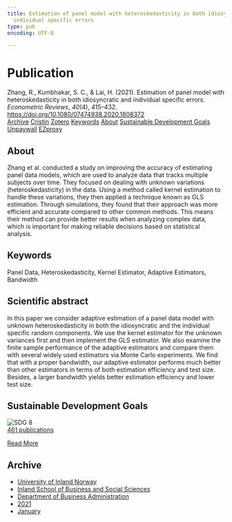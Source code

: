 ```yaml
---
title: Estimation of panel model with heteroskedasticity in both idiosyncratic and
  individual specific errors
type: pub
encoding: UTF-8

---
```

<h1>Publication</h1>
<article id="csl-bib-container-FXAWRKAV" class="csl-bib-container">
  <div class="csl-bib-body"> <div class="csl-entry">Zhang, R., Kumbhakar, S. C., &#38; Lai, H. (2021). Estimation of panel model with heteroskedasticity in both idiosyncratic and individual specific errors. <i>Econometric Reviews</i>, <i>40</i>(4), 415–432. <a href="https://doi.org/10.1080/07474938.2020.1808372">https://doi.org/10.1080/07474938.2020.1808372</a></div> </div>
  <div class="csl-bib-buttons">
    <a href="#taxonomy-article-FXAWRKAV" alt="archive" class="csl-bib-button">Archive</a>
    <a href="https://app.cristin.no/results/show.jsf?id=1872029" alt="Cristin" class="csl-bib-button">Cristin</a>
    <a href="http://zotero.org/groups/5881554/items/FXAWRKAV" alt="Zotero" class="csl-bib-button">Zotero</a>
    <a href="#keywords-article-FXAWRKAV" alt="keywords" class="csl-bib-button">Keywords</a>
    <a href="#about-article-FXAWRKAV" alt="about_pub" class="csl-bib-button">About</a>
    <a href="#sdg-article-FXAWRKAV" alt="sdg" class="csl-bib-button">Sustainable Development Goals</a>
    <a href="https://doi.org/10.1080/07474938.2020.1808372" alt="Unpaywall" class="csl-bib-button">Unpaywall</a>
    <a href="https://doi.org/10.1080/07474938.2020.1808372" alt="EZproxy" class="csl-bib-button">EZproxy</a>
  </div>
  <div id="csl-bib-meta-container-FXAWRKAV"></div>
</article>
<div id="csl-bib-meta-FXAWRKAV" class="csl-bib-meta">
  <article id="about-article-FXAWRKAV" class="about_pub-article">
    <h1>About</h1>
    Zhang et al. conducted a study on improving the accuracy of estimating panel data models, which are used to analyze data that tracks multiple subjects over time. They focused on dealing with unknown variations (heteroskedasticity) in the data. Using a method called kernel estimation to handle these variations, they then applied a technique known as GLS estimation. Through simulations, they found that their approach was more efficient and accurate compared to other common methods. This means their method can provide better results when analyzing complex data, which is important for making reliable decisions based on statistical analysis.
  </article>
  <article id="keywords-article-FXAWRKAV" class="keywords-article">
    <h1>Keywords</h1>
    Panel Data, Heteroskedasticity, Kernel Estimator, Adaptive Estimators, Bandwidth
  </article>
  <article id="abstract-article-FXAWRKAV" class="abstract-article">
    <h1>Scientific abstract</h1>
    In this paper we consider adaptive estimation of a panel data model with unknown heteroskedasticity in both the idiosyncratic and the individual specific random components. We use the kernel estimator for the unknown variances first and then implement the GLS estimator. We also examine the finite sample performance of the adaptive estimators and compare them with several widely used estimators via Monte Carlo experiments. We find that with a proper bandwidth, our adaptive estimator performs much better than other estimators in terms of both estimation efficiency and test size. Besides, a larger bandwidth yields better estimation efficiency and lower test size.
  </article>
  <article id="sdg-article-FXAWRKAV" class="sdg-article">
    <h1>Sustainable Development Goals</h1>
    <div class="sdg-container"><div id="sdg8" class="sdg">
        <img src="{{< params subfolder >}}images/sdg/sdg08_en.png" class="image" alt="SDG 8">
        <div class="sdg-overlay">
          <a href="{{< params subfolder >}}en/archive/?sdg=8#archive" class="sdg-publication-count"><span>461</span> publications</a>
          <p><a href="https://sdgs.un.org/goals/goal8" class="sdg-read-more">Read More</a></p>
        </div>
      </div></div>
  </article>
  <article id="taxonomy-article-FXAWRKAV" class="taxonomy-article">
    <h1>Archive</h1>
    <ul>
      <li><a href="{{< params subfolder >}}en/archive/?key=3DCRN523">University of Inland Norway</a></li>
      <li><a href="{{< params subfolder >}}en/archive/?key=DU8Q9LN9">Inland School of Business and Social Sciences</a></li>
      <li><a href="{{< params subfolder >}}en/archive/?key=3IQA89I8">Department of Business Administration</a></li>
      <li><a href="{{< params subfolder >}}en/archive/?key=39DV3H9E">2021</a></li>
      <li><a href="{{< params subfolder >}}en/archive/?key=UV94D3EI">January</a></li>
    </ul>
  </article>
</div>
